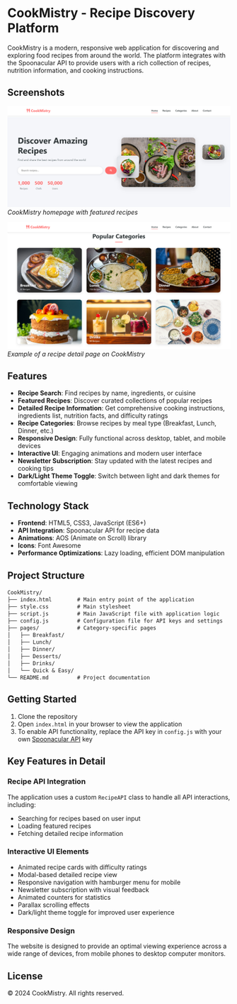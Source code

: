 # CookMistry - Recipe Discovery Platform

CookMistry is a modern, responsive web application for discovering and exploring food recipes from around the world. The platform integrates with the Spoonacular API to provide users with a rich collection of recipes, nutrition information, and cooking instructions.

## Screenshots

![CookMistry Homepage](images/ss1.png)
*CookMistry homepage with featured recipes*

![CookMistry Recipe Example](images/ss2.png)
*Example of a recipe detail page on CookMistry*

## Features

- **Recipe Search**: Find recipes by name, ingredients, or cuisine
- **Featured Recipes**: Discover curated collections of popular recipes
- **Detailed Recipe Information**: Get comprehensive cooking instructions, ingredients list, nutrition facts, and difficulty ratings
- **Recipe Categories**: Browse recipes by meal type (Breakfast, Lunch, Dinner, etc.)
- **Responsive Design**: Fully functional across desktop, tablet, and mobile devices
- **Interactive UI**: Engaging animations and modern user interface
- **Newsletter Subscription**: Stay updated with the latest recipes and cooking tips
- **Dark/Light Theme Toggle**: Switch between light and dark themes for comfortable viewing

## Technology Stack

- **Frontend**: HTML5, CSS3, JavaScript (ES6+)
- **API Integration**: Spoonacular API for recipe data
- **Animations**: AOS (Animate on Scroll) library
- **Icons**: Font Awesome
- **Performance Optimizations**: Lazy loading, efficient DOM manipulation

## Project Structure

```
CookMistry/
├── index.html        # Main entry point of the application
├── style.css         # Main stylesheet
├── script.js         # Main JavaScript file with application logic
├── config.js         # Configuration file for API keys and settings
├── pages/            # Category-specific pages
│   ├── Breakfast/
│   ├── Lunch/
│   ├── Dinner/
│   ├── Desserts/
│   ├── Drinks/
│   └── Quick & Easy/
└── README.md         # Project documentation
```

## Getting Started

1. Clone the repository
2. Open `index.html` in your browser to view the application
3. To enable API functionality, replace the API key in `config.js` with your own [Spoonacular API](https://spoonacular.com/food-api) key

## Key Features in Detail

### Recipe API Integration

The application uses a custom `RecipeAPI` class to handle all API interactions, including:
- Searching for recipes based on user input
- Loading featured recipes
- Fetching detailed recipe information

### Interactive UI Elements

- Animated recipe cards with difficulty ratings
- Modal-based detailed recipe view
- Responsive navigation with hamburger menu for mobile
- Newsletter subscription with visual feedback
- Animated counters for statistics
- Parallax scrolling effects
- Dark/light theme toggle for improved user experience

### Responsive Design

The website is designed to provide an optimal viewing experience across a wide range of devices, from mobile phones to desktop computer monitors.

## License

&copy; 2024 CookMistry. All rights reserved. 

